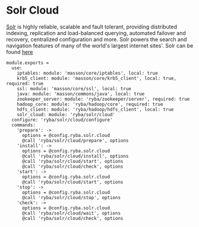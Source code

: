 
# Solr Cloud

[Solr](http://lucene.apache.org/solr/standalone/) is highly reliable, scalable and fault tolerant, providing distributed indexing, replication and load-balanced querying, automated failover and recovery, centralized configuration and more.
Solr powers the search and navigation features of many of the world's largest internet sites'. 
Solr can be found [here](http://wwwftp.ciril.fr/pub/apache/lucene/solr/standalone/)

    module.exports =
      use:
        iptables: module: 'masson/core/iptables', local: true
        krb5_client: module: 'masson/core/krb5_client', local: true, required: true
        ssl: module: 'masson/core/ssl', local: true
        java: module: 'masson/commons/java', local: true
        zookeeper_server: module: 'ryba/zookeeper/server', required: true
        hadoop_core: module: 'ryba/hadoop/core', required: true
        hdfs_client: module: 'ryba/hadoop/hdfs_client', local: true
        solr_cloud: module: 'ryba/solr/cloud'
      configure: 'ryba/solr/cloud/configure'
      commands:
        'prepare': ->
          options = @config.ryba.solr.cloud
          @call 'ryba/solr/cloud/prepare', options
        'install': ->
          options = @config.ryba.solr.cloud
          @call 'ryba/solr/cloud/install', options
          @call 'ryba/solr/cloud/start', options
          @call 'ryba/solr/cloud/check', options
        'start': ->
          options = @config.ryba.solr.cloud
          @call 'ryba/solr/cloud/start', options
        'stop': ->
          options = @config.ryba.solr.cloud
          @call 'ryba/solr/cloud/stop', options
        'check': ->
          options = @config.ryba.solr.cloud
          @call 'ryba/solr/cloud/wait', options
          @call 'ryba/solr/cloud/check', options
